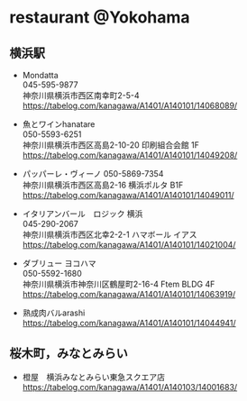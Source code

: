 # restaurant @Yokohama

## 横浜駅

- Mondatta  
045-595-9877  
神奈川県横浜市西区南幸町2-5-4   
https://tabelog.com/kanagawa/A1401/A140101/14068089/  


- 魚とワインhanatare  
050-5593-6251  
神奈川県横浜市西区高島2-10-20 印刷組合会館 1F  
https://tabelog.com/kanagawa/A1401/A140101/14049208/  

- パッパーレ・ヴィーノ
050-5869-7354  
神奈川県横浜市西区高島2-16 横浜ポルタ B1F  
https://tabelog.com/kanagawa/A1401/A140101/14049011/  

- イタリアンバール　ロジック 横浜  
045-290-2067  
神奈川県横浜市西区北幸2-2-1 ハマボール イアス  
https://tabelog.com/kanagawa/A1401/A140101/14021004/  

- ダブリュー ヨコハマ  
050-5592-1680  
神奈川県横浜市神奈川区鶴屋町2-16-4 Ftem BLDG 4F  
https://tabelog.com/kanagawa/A1401/A140101/14063919/  

- 熟成肉バルarashi  
https://tabelog.com/kanagawa/A1401/A140101/14044941/

## 桜木町，みなとみらい

- 橙屋　横浜みなとみらい東急スクエア店  
https://tabelog.com/kanagawa/A1401/A140103/14001683/